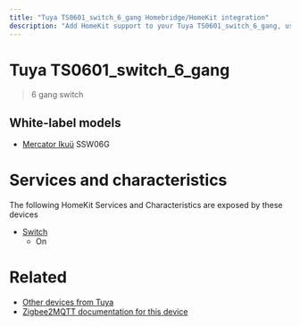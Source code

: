```yaml
---
title: "Tuya TS0601_switch_6_gang Homebridge/HomeKit integration"
description: "Add HomeKit support to your Tuya TS0601_switch_6_gang, using Homebridge, Zigbee2MQTT and homebridge-z2m."
---
```

<!---
This file has been GENERATED using src/docgen/docgen.ts
DO NOT EDIT THIS FILE MANUALLY!
-->
# Tuya TS0601_switch_6_gang
> 6 gang switch


## White-label models
* [Mercator Ikuü](../index.md#mercator_ikuu) SSW06G

# Services and characteristics
The following HomeKit Services and Characteristics are exposed by
these devices

* [Switch](../../switch.md)
  * On


# Related
* [Other devices from Tuya](../index.md#tuya)
* [Zigbee2MQTT documentation for this device](https://www.zigbee2mqtt.io/devices/TS0601_switch_6_gang.html)